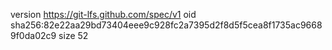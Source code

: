 version https://git-lfs.github.com/spec/v1
oid sha256:82e22aa29bd73404eee9c928fc2a7395d2f8d5f5cea8f1735ac96689f0da02c9
size 52
